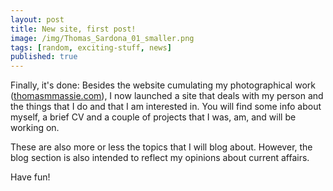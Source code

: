 ```yaml
---
layout: post
title: New site, first post!
image: /img/Thomas_Sardona_01_smaller.png
tags: [random, exciting-stuff, news]
published: true
---
```


Finally, it's done: Besides the website cumulating my photographical work ([thomasmmassie.com](thomasmmassie.com)), I now launched a site that deals with my person and the things that I do and that I am interested in. You will find some info about myself, a brief CV and a couple of projects that I was, am, and will be working on.

These are also more or less the topics that I will blog about. However, the blog section is also intended to reflect my opinions about current affairs.

Have fun!
